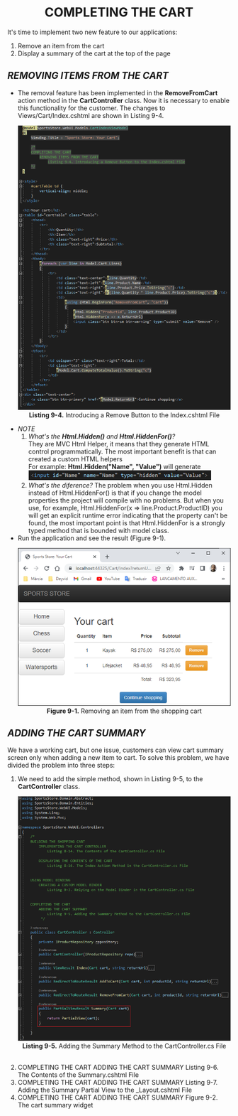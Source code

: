 <h1><div align="center">COMPLETING THE CART</div></h1>
It's time to implement two new feature to our applications:
<ol>
    <li>Remove an item from the cart</li>
    <li>Display a summary of the cart at the top of the page</li>    
</ol>

<h2><i>REMOVING ITEMS FROM THE CART</i></h2>
<ul>
    <li>
        The removal feature has been implemented in the <b>RemoveFromCart</b> action method in the <b>CartController</b> class. Now it is necessary to enable this functionality for the customer. The changes to  Views/Cart/Index.cshtml are shown in Listing 9-4.
        <p align="center">
            <img src="ch09-Pictures/Listing 9-4.png" /><br />
            <b>Listing 9-4.</b> Introducing a Remove Button to the Index.cshtml File
        </p>
    </li>
    <li>
        <i>NOTE</i>
        <ol>
            <li>
                <i>What's the <b>Html.Hidden()</b> and <b>Html.HiddenFor()</b>?</i> <br /> 
                They are MVC Html Helper, it means that they generate HTML control programmatically. The most important benefit is that can created a custom HTML helpers <br />
                For example: <b>Html.Hidden("Name", "Value")</b> will generate<br />
                <img src="ch09-Pictures/Listing 9-4-NOTE.png" />
            </li>
            <li>
                <i>What's the diference?</i>
                The problem when you use Html.Hidden instead of Html.HiddenFor() is that if you change the model properties the project will compile with no problems. But when you use, for example, Html.HiddenFor(x => line.Product.ProductID) you will get an explicit runtime error indicating that the property can't be found, the most important point is that Html.HiddenFor is a strongly typed method that is bounded with model class. <br />
            </li>            
        </ol>
    </li>
    <li>
        Run the application and see the result (Figure 9-1).
        <p align="center">
            <img src="ch09-Pictures/Figure 9-1.png" /><br />
            <b>Figure 9-1.</b> Removing an item from the shopping cart
        </p>
    </li>    
</ul>
    
<h2><i>ADDING THE CART SUMMARY</i></h2>
    We have a working cart, but one issue, customers can view cart summary screen only when adding a new item to cart. To solve this problem, we have divided the problem into three steps:<br />
<ol>
    <li>
        We need to add the simple method, shown in Listing 9-5, to the <b>CartController</b> class.
        <p align="center">
            <img src="ch09-Pictures/Listing 9-5.png" /><br />
            <b>Listing 9-5.</b> Adding the Summary Method to the CartController.cs File
        </p><br />
    </li>    
    <li>
COMPLETING THE CART
    ADDING THE CART SUMMARY
        Listing 9-6. The Contents of the Summary.cshtml File
    </li>    
    <li>
COMPLETING THE CART
    ADDING THE CART SUMMARY
        Listing 9-7. Adding the Summary Partial View to the _Layout.cshtml File
    </li>    
    <li>
COMPLETING THE CART
    ADDING THE CART SUMMARY
        Figure 9-2. The cart summary widget    
    </li>    
</ol>
